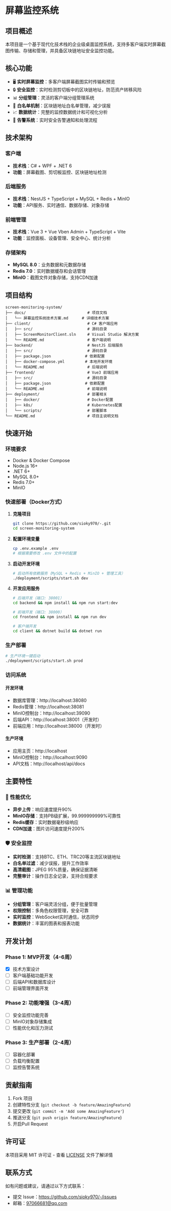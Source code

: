 # 屏幕监控系统

## 项目概述

本项目是一个基于现代化技术栈的企业级桌面监控系统，支持多客户端实时屏幕截图传输、存储和管理，并具备区块链地址安全监控功能。

## 核心功能

- 🖥️ **实时屏幕监控**：多客户端屏幕截图实时传输和预览
- 🔒 **安全监控**：实时检测剪切板中的区块链地址，防范资产转移风险  
- 📊 **分组管理**：灵活的客户端分组管理系统
- 🔐 **白名单机制**：区块链地址白名单管理，减少误报
- 📈 **数据统计**：完整的监控数据统计和可视化分析
- 🚨 **告警系统**：实时安全告警通知和处理流程

## 技术架构

### 客户端
- **技术栈**：C# + WPF + .NET 6
- **功能**：屏幕截图、剪切板监控、区块链地址检测

### 后端服务
- **技术栈**：NestJS + TypeScript + MySQL + Redis + MinIO
- **功能**：API服务、实时通信、数据存储、对象存储

### 前端管理
- **技术栈**：Vue 3 + Vue Vben Admin + TypeScript + Vite
- **功能**：监控面板、设备管理、安全中心、统计分析

### 存储架构
- **MySQL 8.0**：业务数据和元数据存储
- **Redis 7.0**：实时数据缓存和会话管理
- **MinIO**：截图文件对象存储，支持CDN加速

## 项目结构

```
screen-monitoring-system/
├── docs/                           # 项目文档
│   └── 屏幕监控系统技术方案.md      # 详细技术方案
├── client/                         # C# 客户端应用
│   ├── src/                        # 源码目录
│   ├── ScreenMonitorClient.sln     # Visual Studio 解决方案
│   └── README.md                   # 客户端说明
├── backend/                        # NestJS 后端服务
│   ├── src/                        # 源码目录
│   ├── package.json               # 依赖配置
│   ├── docker-compose.yml         # 本地开发环境
│   └── README.md                   # 后端说明
├── frontend/                       # Vue3 前端应用
│   ├── src/                        # 源码目录
│   ├── package.json               # 依赖配置
│   └── README.md                   # 前端说明
├── deployment/                     # 部署相关
│   ├── docker/                     # Docker配置
│   ├── k8s/                        # Kubernetes配置
│   └── scripts/                    # 部署脚本
└── README.md                       # 项目主说明文档
```

## 快速开始

### 环境要求
- Docker & Docker Compose
- Node.js 16+
- .NET 6+
- MySQL 8.0+
- Redis 7.0+
- MinIO

### 快速部署（Docker方式）

1. **克隆项目**
   ```bash
   git clone https://github.com/sioky970/-.git
   cd screen-monitoring-system
   ```

2. **配置环境变量**
   ```bash
   cp .env.example .env
   # 根据需要修改 .env 文件中的配置
   ```

3. **启动开发环境**
   ```bash
   # 启动所有依赖服务（MySQL + Redis + MinIO + 管理工具）
   ./deployment/scripts/start.sh dev
   ```

4. **开发应用服务**
   ```bash
   # 后端开发（端口: 38001）
   cd backend && npm install && npm run start:dev
   
   # 前端开发（端口: 38000）
   cd frontend && npm install && npm run dev
   
   # 客户端开发
   cd client && dotnet build && dotnet run
   ```

### 生产部署

```bash
# 生产环境一键启动
./deployment/scripts/start.sh prod
```

### 访问系统

#### 开发环境
- 数据库管理：http://localhost:38080
- Redis管理：http://localhost:38081
- MinIO控制台：http://localhost:39090
- 后端API：http://localhost:38001（开发时）
- 前端应用：http://localhost:38000（开发时）

#### 生产环境
- 应用主页：http://localhost
- MinIO控制台：http://localhost:9090
- API文档：http://localhost/api/docs

## 主要特性

### 🔧 性能优化
- **异步上传**：响应速度提升90%
- **MinIO存储**：支持PB级扩展，99.999999999%可靠性
- **Redis缓存**：实时数据毫秒级响应
- **CDN加速**：图片访问速度提升200%

### 🛡️ 安全监控
- **实时检测**：支持BTC、ETH、TRC20等主流区块链地址
- **白名单过滤**：减少误报，提升工作效率
- **高清截图**：JPEG 95%质量，确保证据清晰
- **完整审计**：操作日志全记录，支持合规要求

### 📊 管理功能
- **分组管理**：客户端灵活分组，便于批量管理
- **权限控制**：多角色权限管理，安全可靠
- **实时监控**：WebSocket实时通信，状态同步
- **数据统计**：丰富的图表和报表功能

## 开发计划

### Phase 1: MVP开发（4-6周）
- [x] 技术方案设计
- [ ] 客户端基础功能开发
- [ ] 后端API和数据库设计
- [ ] 前端管理界面开发

### Phase 2: 功能增强（3-4周）  
- [ ] 安全监控功能完善
- [ ] MinIO对象存储集成
- [ ] 性能优化和压力测试

### Phase 3: 生产部署（2-4周）
- [ ] 容器化部署
- [ ] 负载均衡配置  
- [ ] 监控告警系统

## 贡献指南

1. Fork 项目
2. 创建特性分支 (`git checkout -b feature/AmazingFeature`)
3. 提交更改 (`git commit -m 'Add some AmazingFeature'`)
4. 推送分支 (`git push origin feature/AmazingFeature`)
5. 开启Pull Request

## 许可证

本项目采用 MIT 许可证 - 查看 [LICENSE](LICENSE) 文件了解详情

## 联系方式

如有问题或建议，请通过以下方式联系：
- 提交 Issue：https://github.com/sioky970/-/issues
- 邮箱：97066681@qq.com